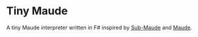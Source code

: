 # Tiny Maude

A tiny Maude interpreter written in F# inspired by [Sub-Maude](https://github.com/ncaq/sub-maude/) and [Maude](http://maude.cs.illinois.edu/).


